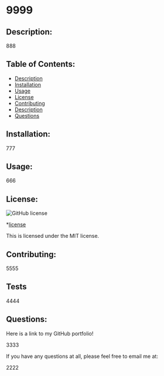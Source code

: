 
  # 9999

  ## Description:
  888
  
  ## Table of Contents:
  - [Description](#description)
  - [Installation](#install)
  - [Usage](#usage)
  - [License](#license)
  - [Contributing](#contrib)
  - [Description](#description)
  - [Questions](#github)

  ## Installation:

  777

  ## Usage:

  666

  ## License: 
  ![GitHub license](https://img.shields.io/badge/license-MIT-blue.svg)
      
  
*[license](#license)

    
  This is licensed under the MIT license.
    


  ## Contributing:

  5555

  ## Tests

  4444

  ## Questions:

  Here is a link to my GitHub portfolio!

  3333

  If you have any questions at all, please feel free to email me at:
  
  2222


